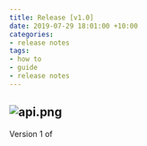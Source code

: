 ```yaml
---
title: Release [v1.0]
date: 2019-07-29 18:01:00 +10:00
categories:
- release notes
tags:
- how to
- guide
- release notes
---
```


![api.png](/uploads/api.png) 
---
Version 1 of